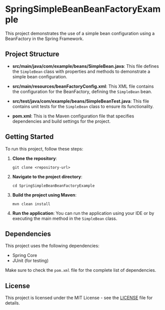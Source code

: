 # SpringSimpleBeanBeanFactoryExample

This project demonstrates the use of a simple bean configuration using a BeanFactory in the Spring Framework. 

## Project Structure

- **src/main/java/com/example/beans/SimpleBean.java**: This file defines the `SimpleBean` class with properties and methods to demonstrate a simple bean configuration.
  
- **src/main/resources/beanFactoryConfig.xml**: This XML file contains the configuration for the BeanFactory, defining the `SimpleBean` bean.

- **src/test/java/com/example/beans/SimpleBeanTest.java**: This file contains unit tests for the `SimpleBean` class to ensure its functionality.

- **pom.xml**: This is the Maven configuration file that specifies dependencies and build settings for the project.

## Getting Started

To run this project, follow these steps:

1. **Clone the repository**:
   ```
   git clone <repository-url>
   ```

2. **Navigate to the project directory**:
   ```
   cd SpringSimpleBeanBeanFactoryExample
   ```

3. **Build the project using Maven**:
   ```
   mvn clean install
   ```

4. **Run the application**:
   You can run the application using your IDE or by executing the main method in the `SimpleBean` class.

## Dependencies

This project uses the following dependencies:

- Spring Core
- JUnit (for testing)

Make sure to check the `pom.xml` file for the complete list of dependencies.

## License

This project is licensed under the MIT License - see the [LICENSE](LICENSE) file for details.